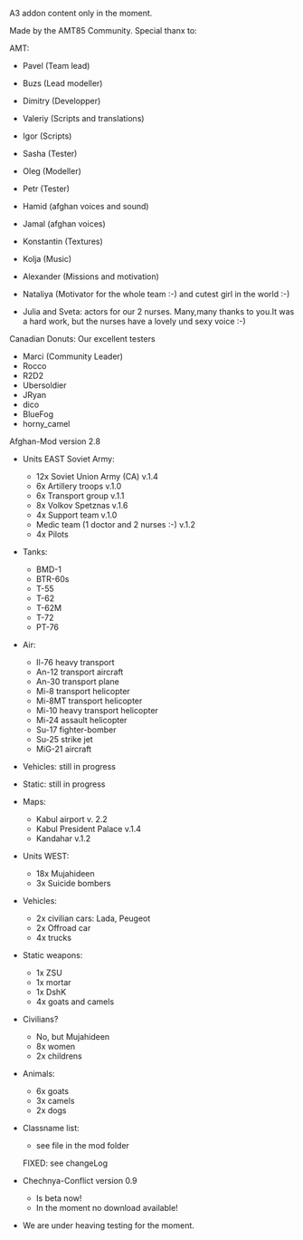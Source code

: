 A3 addon content only in the moment.

Made by the AMT85 Community.
Special thanx to:

AMT:	
+ Pavel		(Team lead)</br>
+ Buzs		(Lead modeller)
+ Dimitry	(Developper)
+ Valeriy	(Scripts and translations)
+ Igor 		(Scripts)
+ Sasha		(Tester)
+ Oleg		(Modeller)
+ Petr		(Tester)
+ Hamid		(afghan voices and sound)
+ Jamal		(afghan voices)
+ Konstantin	(Textures)
+ Kolja		(Music)
+ Alexander	(Missions and motivation)
		
+ Nataliya    (Motivator for the whole team :-) and cutest girl in the world :-)
+ Julia and Sveta: actors for our 2 nurses. Many,many thanks to you.It was a hard work, but the nurses have a lovely und sexy voice :-)
		
Canadian Donuts: Our excellent testers
+ Marci		(Community Leader)
+ Rocco		
+ R2D2
+ Ubersoldier
+ JRyan
+ dico
+ BlueFog
+ horny_camel



Afghan-Mod version 2.8
+ Units EAST Soviet Army:
  + 12x Soviet Union Army (CA) v.1.4
  + 6x Artillery troops v.1.0
  + 6x Transport group v.1.1
  + 8x Volkov Spetznas v.1.6
  + 4x Support team v.1.0
  + Medic team (1 doctor and 2 nurses :-) v.1.2
  + 4x Pilots
  
  
+ Tanks:
  + BMD-1
  + BTR-60s
  + T-55
  + T-62
  + T-62M
  + T-72
  + PT-76
  
+ Air:
  + Il-76		heavy transport
  + An-12		transport aircraft
  + An-30		transport plane
  + Mi-8		transport helicopter
  + Mi-8MT	transport helicopter
  + Mi-10		heavy transport helicopter
  + Mi-24		assault helicopter
  + Su-17		fighter-bomber
  + Su-25		strike jet
  + MiG-21	aircraft
  
+ Vehicles:
  still in progress
  
+ Static:
  still in progress
  
+ Maps:
  
  + Kabul airport v. 2.2
  + Kabul President Palace v.1.4
  + Kandahar v.1.2
  
+ Units WEST:
  
  + 18x Mujahideen
  + 3x Suicide bombers
  
+ Vehicles:
	+ 2x civilian cars: Lada, Peugeot
	+ 2x Offroad car
	+ 4x trucks
  
+ Static weapons:
	+ 1x ZSU
	+ 1x mortar
	+ 1x DshK
    + 4x goats and camels
  
+ Civilians?
  + No, but Mujahideen
  + 8x women
  + 2x childrens
  
+ Animals:
  + 6x goats
  + 3x camels
  + 2x dogs

+ Classname list:
  + see file in the mod folder  
  
  FIXED: see changeLog
+ Chechnya-Conflict version 0.9
  + Is beta now!
  + In the moment no download available!
+ We are under heaving testing for the moment.